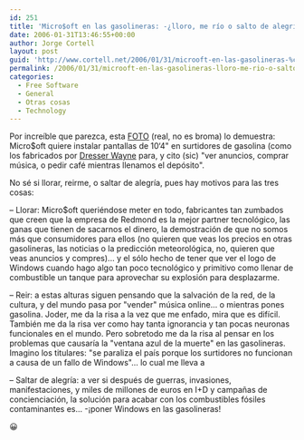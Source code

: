 ```yaml
---
id: 251
title: 'Micro$oft en las gasolineras: -¿lloro, me rí­o o salto de alegrí­a?'
date: 2006-01-31T13:46:55+00:00
author: Jorge Cortell
layout: post
guid: 'http://www.cortell.net/2006/01/31/microoft-en-las-gasolineras-%c2%bflloro-me-rio-o-salto-de-alegria/'
permalink: /2006/01/31/microoft-en-las-gasolineras-lloro-me-rio-o-salto-de-alegria/
categories:
  - Free Software
  - General
  - Otras cosas
  - Technology
---
```

Por increí­ble que parezca, esta [FOTO](http://gearlog.com/photos/gearlog/images/4023/original.aspx) (real, no es broma) lo demuestra: Micro$oft quiere instalar pantallas de 10‘4" en surtidores de gasolina (como los fabricados por [Dresser Wayne](http://www.wayne.com/) para, y cito (sic) "ver anuncios, comprar música, o pedir café mientras llenamos el depósito".

No sé si llorar, reirme, o saltar de alegrí­a, pues hay motivos para las tres cosas:

– Llorar: Micro$oft queriéndose meter en todo, fabricantes tan zumbados que creen que la empresa de Redmond es la mejor partner tecnológico, las ganas que tienen de sacarnos el dinero, la demostración de que no somos más que consumidores para ellos (no quieren que veas los precios en otras gasolineras, las noticias o la predicción meteorológica, no, quieren que veas anuncios y compres)... y el sólo hecho de tener que ver el logo de Windows cuando hago algo tan poco tecnológico y primitivo como llenar de combustible un tanque para aprovechar su explosión para desplazarme.

– Reir: a estas alturas siguen pensando que la salvación de la red, de la cultura, y del mundo pasa por "vender" música online... o mientras pones gasolina. Joder, me da la risa a la vez que me enfado, mira que es difí­cil. También me da la risa ver como hay tanta ignorancia y tan pocas neuronas funcionales en el mundo. Pero sobretodo me da la risa al pensar en los problemas que causarí­a la "ventana azul de la muerte" en las gasolineras. Imagino los titulares: "se paraliza el paí­s porque los surtidores no funcionan a causa de un fallo de Windows"... lo cual me lleva a

– Saltar de alegrí­a: a ver si después de guerras, invasiones, manifestaciones, y miles de millones de euros en I+D y campañas de concienciación, la solución para acabar con los combustibles fósiles contaminantes es... -¡poner Windows en las gasolineras!

😀